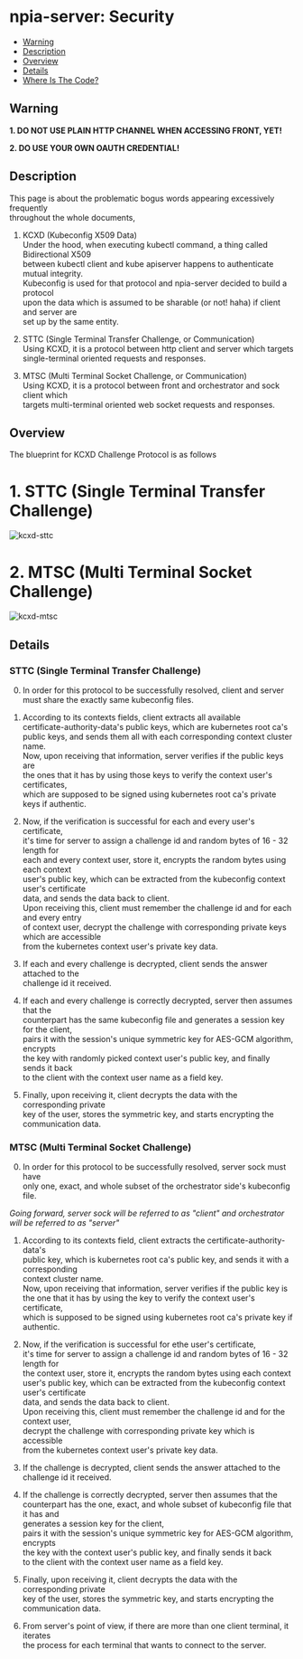 # npia-server: Security

- [Warning](#warning)
- [Description](#description)
- [Overview](#overview)
- [Details](#details)
- [Where Is The Code?](https://github.com/OKESTRO-AIDevOps/npia-server/blob/main/src/modules/auth.go)


## Warning

**1. DO NOT USE PLAIN HTTP CHANNEL WHEN ACCESSING FRONT, YET!**

**2. DO USE YOUR OWN OAUTH CREDENTIAL!**

## Description

This page is about the problematic bogus words appearing excessively frequently \
throughout the whole documents,

1. KCXD (Kubeconfig X509 Data)\
  Under the hood, when executing kubectl command, a thing called Bidirectional X509\
  between kubectl client and kube apiserver happens to authenticate mutual integrity.\
  Kubeconfig is used for that protocol and npia-server decided to build a protocol\
  upon the data which is assumed to be sharable (or not! haha) if client and server are\
  set up by the same entity. 


2. STTC (Single Terminal Transfer Challenge, or Communication)\
  Using KCXD, it is a protocol between http client and server which targets \
  single-terminal oriented requests and responses.


3. MTSC (Multi Terminal Socket Challenge, or Communication)\
  Using KCXD, it is a protocol between front and orchestrator and sock client which\
  targets multi-terminal oriented web socket requests and responses.




## Overview

The blueprint for KCXD Challenge Protocol is as follows

# 1. STTC (Single Terminal Transfer Challenge)

![kcxd-sttc](img/kcxd-sttc.png)

# 2. MTSC (Multi Terminal Socket Challenge)

![kcxd-mtsc](img/kcxd-mtsc.png)


## Details

### STTC (Single Terminal Transfer Challenge)

0. In order for this protocol to be successfully resolved, client and server \
  must share the exactly same kubeconfig files.


1. According to its contexts fields, client extracts all available\
   certificate-authority-data's public keys, which are kubernetes root ca's \
   public keys, and sends them all with each corresponding context cluster name.\
   Now, upon receiving that information, server verifies if the public keys are\
   the ones that it has by using those keys to verify the context user's certificates,\
   which are supposed to be signed using kubernetes root ca's private keys if authentic.

2. Now, if the verification is successful for each and every user's certificate,\
  it's time for server to assign a challenge id and random bytes of 16 - 32 length for \
  each and every context user, store it, encrypts the random bytes using each context\
  user's public key, which can be extracted from the kubeconfig context user's certificate\
  data, and sends the data back to client.\
  Upon receiving this, client must remember the challenge id and for each and every entry\
  of context user, decrypt the challenge with corresponding private keys which are accessible\
  from the kubernetes context user's private key data.

3. If each and every challenge is decrypted, client sends the answer attached to the\
  challenge id it received.

4. If each and every challenge is correctly decrypted, server then assumes that the \
  counterpart has the same kubeconfig file and generates a session key for the client,\
  pairs it with the session's unique symmetric key for AES-GCM algorithm, encrypts\
  the key with randomly picked context user's public key, and finally sends it back\
  to the client with the context user name as a field key.

5. Finally, upon receiving it, client decrypts the data with the corresponding private\
  key of the user, stores the symmetric key, and starts encrypting the communication data. 

   

### MTSC (Multi Terminal Socket Challenge)

0. In order for this protocol to be successfully resolved, server sock must have \
  only one, exact, and whole subset of the orchestrator side's kubeconfig file.

*Going forward, server sock will be referred to as "client" and orchestrator\
will be referred to as "server"*

1. According to its contexts field, client extracts the certificate-authority-data's \
  public key, which is kubernetes root ca's public key, and sends it with a corresponding\
  context cluster name.\
  Now, upon receiving that information, server verifies if the public key is\
  the one that it has by using the key to verify the context user's certificate,\
  which is supposed to be signed using kubernetes root ca's private key if authentic.

2. Now, if the verification is successful for ethe user's certificate,\
  it's time for server to assign a challenge id and random bytes of 16 - 32 length for \
  the context user, store it, encrypts the random bytes using each context\
  user's public key, which can be extracted from the kubeconfig context user's certificate\
  data, and sends the data back to client.\
  Upon receiving this, client must remember the challenge id and for the context user,\
  decrypt the challenge with corresponding private key which is accessible\
  from the kubernetes context user's private key data.


3. If the challenge is decrypted, client sends the answer attached to the\
  challenge id it received.


4. If the challenge is correctly decrypted, server then assumes that the \
  counterpart has the one, exact, and whole subset of kubeconfig file that it has and\
  generates a session key for the client,\
  pairs it with the session's unique symmetric key for AES-GCM algorithm, encrypts\
  the key with the context user's public key, and finally sends it back\
  to the client with the context user name as a field key.


5. Finally, upon receiving it, client decrypts the data with the corresponding private\
  key of the user, stores the symmetric key, and starts encrypting the communication data. 


6. From server's point of view, if there are more than one client terminal, it iterates\
  the process for each terminal that wants to connect to the server.